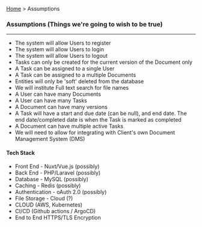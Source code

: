 [Home](readme.md) > Assumptions

### Assumptions (Things we're going to wish to be true)

---

- The system will allow Users to register
- The system will allow Users to login
- The system will allow Users to logout
- Tasks can only be created for the current version of the Document only
- A Task can be assigned to a single User
- A Task can be assigned to a multiple Documents
- Entities will only be 'soft' deleted from the database
- We will institute Full text search for file names
- A User can have many Documents
- A User can have many Tasks
- A Document can have many versions
- A Task will have a start and due date (can be null), and end date. The end date/completed date is when the Task is marked as completed
- A Document can have multiple active Tasks
- We will need to allow for integrating with Client's own Document Management System (DMS)


#### Tech Stack
- Front End - Nuxt/Vue.js (possibly)
- Back End - PHP/Laravel (possibly)
- Database - MySQL (possibly)
- Caching - Redis (possibly)
- Authentication - oAuth 2.0 (possibly)
- File Storage - Cloud (?)
- CLOUD (AWS, Kubernetes)
- CI/CD (Github actions / ArgoCD)
- End to End HTTPS/TLS Encryption

